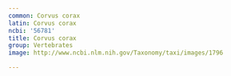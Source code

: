 ```yaml
---
common: Corvus corax
latin: Corvus corax
ncbi: '56781'
title: Corvus corax
group: Vertebrates
image: http://www.ncbi.nlm.nih.gov/Taxonomy/taxi/images/1796

---
```

